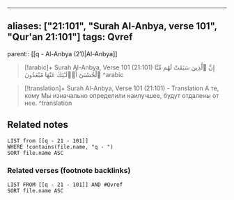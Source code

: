 
---
aliases: ["21:101", "Surah Al-Anbya, verse 101", "Qur'an 21:101"]
tags: Qvref
---

parent:: [[q - Al-Anbya (21)|Al-Anbya]]

> [!arabic]+ Surah Al-Anbya, Verse 101 (21:101)
> <span class="quran-arabic">إِنَّ ٱلَّذِينَ سَبَقَتْ لَهُم مِّنَّا ٱلْحُسْنَىٰٓ أُو۟لَـٰٓئِكَ عَنْهَا مُبْعَدُونَ</span>
^arabic

> [!translation]+ Surah Al-Anbya, Verse 101 (21:101) - Translation
> А те, кому Мы изначально определили наилучшее, будут отдалены от нее.
^translation



## Related notes
```dataview
LIST from [[q - 21 - 101]]
WHERE !contains(file.name, "q - ")
SORT file.name ASC
```

### Related verses (footnote backlinks)
```dataview
LIST FROM [[q - 21 - 101]] AND #Qvref
SORT file.name ASC
```

